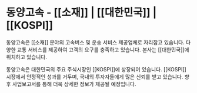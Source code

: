 # 동양고속 - [[소재]] | [[대한민국]] | [[KOSPI]]

동양고속은 [[소재]] 분야의 고속버스 및 운송 서비스 제공업체로 자리잡고 있습니다. 다양한 교통 서비스를 제공하여 고객의 요구를 충족하고 있습니다. 본사는 [[대한민국]]에 위치하고 있습니다.

동양고속은 대한민국의 주요 주식시장인 [[KOSPI]]에 상장되어 있습니다. [[KOSPI]] 시장에서 안정적인 성과를 거두며, 국내외 투자자들에게 많은 신뢰를 받고 있습니다. 향후 사업보고서를 통해 더욱 상세한 정보가 제공될 예정입니다.
